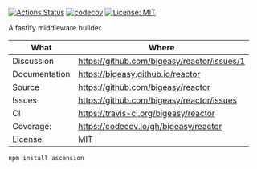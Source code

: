 [![Actions Status](https://github.com/bigeasy/reactor/workflows/Node%20CI/badge.svg)](https://github.com/bigeasy/reactor/actions)
[![codecov](https://codecov.io/gh/bigeasy/reactor/branch/master/graph/badge.svg)](https://codecov.io/gh/bigeasy/reactor)
[![License: MIT](https://img.shields.io/badge/License-MIT-yellow.svg)](https://opensource.org/licenses/MIT)

A fastify middleware builder.

| What          | Where                                         |
| --- | --- |
| Discussion    | https://github.com/bigeasy/reactor/issues/1   |
| Documentation | https://bigeasy.github.io/reactor             |
| Source        | https://github.com/bigeasy/reactor            |
| Issues        | https://github.com/bigeasy/reactor/issues     |
| CI            | https://travis-ci.org/bigeasy/reactor         |
| Coverage:     | https://codecov.io/gh/bigeasy/reactor         |
| License:      | MIT                                           |


```
npm install ascension
```
